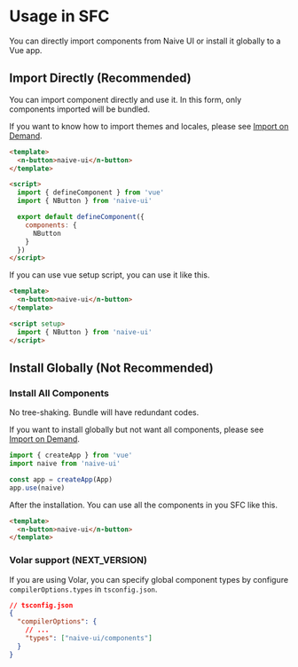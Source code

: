 <!--anchor:on-->

# Usage in SFC

You can directly import components from Naive UI or install it globally to a Vue app.

## Import Directly (Recommended)

You can import component directly and use it. In this form, only components imported will be bundled.

If you want to know how to import themes and locales, please see [Import on Demand](import-on-demand).

```html
<template>
  <n-button>naive-ui</n-button>
</template>

<script>
  import { defineComponent } from 'vue'
  import { NButton } from 'naive-ui'

  export default defineComponent({
    components: {
      NButton
    }
  })
</script>
```

If you can use vue setup script, you can use it like this.

```html
<template>
  <n-button>naive-ui</n-button>
</template>

<script setup>
  import { NButton } from 'naive-ui'
</script>
```

## Install Globally (Not Recommended)

### Install All Components

No tree-shaking. Bundle will have redundant codes.

If you want to install globally but not want all components, please see [Import on Demand](import-on-demand).

```js
import { createApp } from 'vue'
import naive from 'naive-ui'

const app = createApp(App)
app.use(naive)
```

After the installation. You can use all the components in you SFC like this.

```html
<template>
  <n-button>naive-ui</n-button>
</template>
```

### Volar support (NEXT_VERSION)

If you are using Volar, you can specify global component types by configure `compilerOptions.types` in `tsconfig.json`.

```json
// tsconfig.json
{
  "compilerOptions": {
    // ...
    "types": ["naive-ui/components"]
  }
}
```
